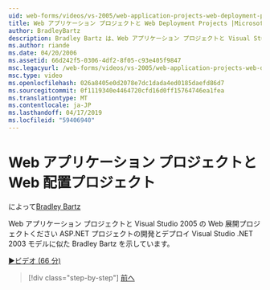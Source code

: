 ```yaml
---
uid: web-forms/videos/vs-2005/web-application-projects-web-deployment-projects
title: Web アプリケーション プロジェクトと Web Deployment Projects |Microsoft Docs
author: BradleyBartz
description: Bradley Bartz は、Web アプリケーション プロジェクトと Visual Studio 2005 の Web 展開プロジェクトの開発とデプロイの ASP.NET プロジェクト simila を作成する方法を示しています.
ms.author: riande
ms.date: 04/20/2006
ms.assetid: 66d242f5-0306-4df2-8f05-c93e405f9847
msc.legacyurl: /web-forms/videos/vs-2005/web-application-projects-web-deployment-projects
msc.type: video
ms.openlocfilehash: 026a8405e0d2078e7dc1dada4ed0185daefd86d7
ms.sourcegitcommit: 0f1119340e4464720cfd16d0ff15764746ea1fea
ms.translationtype: MT
ms.contentlocale: ja-JP
ms.lasthandoff: 04/17/2019
ms.locfileid: "59406940"
---
```

# <a name="web-application-projects--web-deployment-projects"></a>Web アプリケーション プロジェクトと Web 配置プロジェクト

によって[Bradley Bartz](https://github.com/BradleyBartz)

Web アプリケーション プロジェクトと Visual Studio 2005 の Web 展開プロジェクトください ASP.NET プロジェクトの開発とデプロイ Visual Studio .NET 2003 モデルに似た Bradley Bartz を示しています。

[&#9654;ビデオ (66 分)](https://channel9.msdn.com/Blogs/ASP-NET-Site-Videos/web-application-projects-web-deployment-projects)

> [!div class="step-by-step"]
> [前へ](web-deployment-projects.md)
